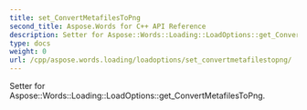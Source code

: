 ```yaml
---
title: set_ConvertMetafilesToPng
second_title: Aspose.Words for C++ API Reference
description: Setter for Aspose::Words::Loading::LoadOptions::get_ConvertMetafilesToPng. 
type: docs
weight: 0
url: /cpp/aspose.words.loading/loadoptions/set_convertmetafilestopng/
---
```


Setter for Aspose::Words::Loading::LoadOptions::get_ConvertMetafilesToPng. 

